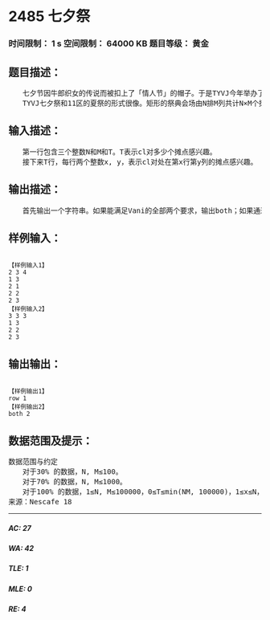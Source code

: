 # 2485 七夕祭   
### 时间限制： 1 s     空间限制： 64000 KB     题目等级： 黄金  
## 题目描述：  

<pre>
　　七夕节因牛郎织女的传说而被扣上了「情人节」的帽子。于是TYVJ今年举办了一次线下七夕祭。Vani同学今年成功邀请到了cl同学陪他来共度七夕，于是他们决定去TYVJ七夕祭游玩。
　　TYVJ七夕祭和11区的夏祭的形式很像。矩形的祭典会场由N排M列共计N×M个摊点组成。虽然摊点种类繁多，不过cl只对其中的一部分摊点感兴趣，比如章鱼烧、苹果糖、棉花糖、射的屋……什么的。Vani预先联系了七夕祭的负责人zhq，希望能够通过恰当地布置会场，使得各行中cl感兴趣的摊点数一样多，并且各列中cl感兴趣的摊点数也一样多。不过zhq告诉Vani，摊点已经布置完毕了，唯一的调整方式就是交换两个相邻的摊点。两个摊点相邻，当且仅当他们处在同一行或者同一列的相邻位置上。由于zhq率领的TYVJ开发小组成功地扭曲了空间，每一行或每一列的第一个位置和最后一个位置也算作相邻。现在Vani想知道他的两个要求最多能满足多少个。在此前提下，至少需要交换多少次摊点。
</pre>
  
  
## 输入描述：  

<pre>
　　第一行包含三个整数N和M和T。T表示cl对多少个摊点感兴趣。   
　　接下来T行，每行两个整数x, y，表示cl对处在第x行第y列的摊点感兴趣。
</pre>
  
  
## 输出描述：  

<pre>
　　首先输出一个字符串。如果能满足Vani的全部两个要求，输出both；如果通过调整只能使得各行中cl感兴趣的摊点数一样多，输出row；如果只能使各列中cl感兴趣的摊点数一样多，输出column；如果均不能满足，输出impossible。 　　如果输出的字符串不是impossible， 接下来输出最小交换次数，与字符串之间用一个空格隔开。
</pre>
  
  
## 样例输入：  

<pre><code>
【样例输入1】  
2 3 4   
1 3   
2 1   
2 2   
2 3
【样例输入2】  
3 3 3   
1 3   
2 2   
2 3
</code></pre>
  
  
## 输出输出：  

<pre><code>
【样例输出1】  
row 1
【样例输出2】  
both 2
</code></pre>
  
  
## 数据范围及提示：  

<pre>
数据范围与约定   
　　对于30% 的数据，N, M≤100。   
　　对于70% 的数据，N, M≤1000。   
　　对于100% 的数据，1≤N, M≤100000，0≤T≤min(NM, 100000)，1≤x≤N，1≤y≤M。
来源：Nescafe 18
</pre>
  
  
***  

##### AC: 27  
##### WA: 42  
##### TLE: 1  
##### MLE: 0  
##### RE: 4  
